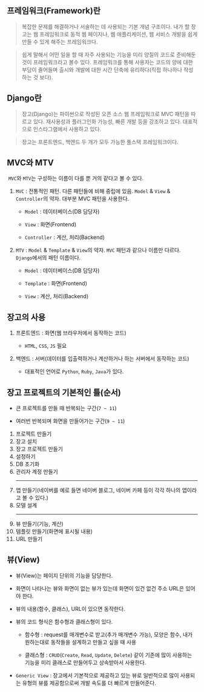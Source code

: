 ## 프레임워크(Framework)란

> 복잡한 문제를 해결하거나 서술하는 데 사용되는 기본 개념 구조이다. 내가 할 장고는 웹 프레임워크로 동적 웹 페이지나, 웹 애플리케이션, 웹 서비스 개발을 쉽게 만들 수 있게 해주는 프레임워크다.

> 쉽게 말해서 어떤 일을 할 때 자주 사용되는 기능을 미리 양질의 코드로 준비해둔 것이 프레임워크라고 볼수 있다. 프레임워크를 통해 사용자는 코드의 양에 대한 부담이 줄어들며 출시와 개발에 대한 시간 단축에 유리하다(직접 하나하나 작성하는 것 보다).

## Django란

> 장고(Django)는 파이썬으로 작성된 오픈 소스 웹 프레임워크로 MVC 패턴을 따르고 있다. 재사용성과 플러그인화 가능성, 빠른 개발 등을 강조하고 있다. 대표적으로 인스타그램에서 사용하고 있다.

> 장고는 프론트엔드, 백엔드 두 개가 모두 가능한 풀스택 프레임워크이다.

## MVC와 MTV

&nbsp;`MVC`와 `MTV`는 구성하는 이름이 다를 뿐 거의 같다고 볼 수 있다.

1. `MVC` : 전통적인 패턴. 다른 패턴들에 비해 중립에 있음. `Model` & `View` & `Controller`의 약자. 대부분 MVC 패턴을 사용한다.

	- `Model`      : 데이터베이스(DB 담당자)

	- `View`       : 화면(Frontend)

	- `Controller` : 계산, 처리(Backend)

2. `MTV` : `Model` & `Template` & `View`의 약자. `MVC` 패턴과 같으나 이름만 다르다. `Django`에서의 패턴 이름이다.

	- `Model`      : 데이터베이스(DB 담당자)

	- `Template`   : 화면(Frontend)

	- `View` 	   : 계산, 처리(Backend)

## 장고의 사용

1. 프론트엔드 : 화면(웹 브라우저에서 동작하는 코드)

	- `HTML`, `CSS`, `JS` 필요

2. 백엔드 : 서버(데이터를 입출력하거나 계산하거나 하는 서버에서 동작하는 코드)

	- 대표적인 언어로 `Python`, `Ruby`, `Java`가 있다.

## 장고 프로젝트의 기본적인 틀(순서)

- 큰 프로젝트를 만들 때 반복되는 구간(`7 ~ 11`)

- 여러번 반복되며 화면을 만들어가는 구간(`9 ~ 11`)

1. 프로젝트 만들기
2. 장고 설치
3. 장고 프로젝트 만들기
4. 설정하기
5. DB 초기화
6. 관리자 계정 만들기<hr>
7. 앱 만들기(네이버를 예로 들면 네이버 블로그, 네이버 카페 등이 각각 하나의 앱이라고 볼 수 있다.)
8. 모델 설계<hr>
9. 뷰 만들기(기능, 계산)
10. 템플릿 만들기(화면에 표시될 내용)
11. URL 만들기

## 뷰(View)

- 뷰(View)는 페이지 단위의 기능을 담당한다.

- 화면이 나타나는 뷰와 화면이 없는 뷰가 있는데 화면이 있건 없건 주소 URL은 있어야 한다.

- 뷰의 내용(함수, 클래스), URL이 있으면 동작한다.

- 뷰의 코드 형식은 함수형과 클래스형이 있다.

	- 함수형   : request를 매개변수로 받고(추가 매개변수 가능), 모양은 함수, 내가 원하는대로 동작들을 설계하고 만들고 싶을 때 사용

	- 클래스형 : `CRUD`(`Create`, `Read`, `Update`, `Delete`) 같이 기존에 많이 사용하는 기능을 미리 클래스로 만들어두고 상속받아서 사용한다.

- `Generic View` : 장고에서 기본적으로 제공하고 있는 뷰로 일반적으로 많이 사용되는 유형의 뷰를 제공함으로써 개발 속도를 더 빠르게 만들어준다.